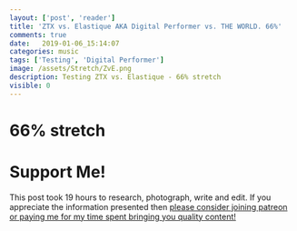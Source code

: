 ```yaml
---
layout: ['post', 'reader']
title: 'ZTX vs. Elastique AKA Digital Performer vs. THE WORLD. 66%'
comments: true
date:   2019-01-06_15:14:07 
categories: music
tags: ['Testing', 'Digital Performer']
image: /assets/Stretch/ZvE.png
description: Testing ZTX vs. Elastique - 66% stretch
visible: 0
---
```


# 66% stretch

  <script type="text/javascript" src="/admc/comparator.js?v={{ site.time | date:'%s' }}"> </script>
  <link rel="stylesheet" type="text/css" href="/admc/admc.css">
<admc path="/assets/Stretch/66" title="66% stretch">
    <file name="ZTXVox66.aac" />
    <file name="ElastiqueVox66.aac" />
</admc>
<admc path="/assets/Stretch/66" title="66% stretch">
    <file name="ZTXPuke66.aac" />
    <file name="ElastiquePuke66.aac" />
</admc>
<admc path="/assets/Stretch/66" title="66% stretch">
    <file name="ZTXOrch66.aac" />
    <file name="ElastiqueOrch66.aac" />
</admc>
<admc path="/assets/Stretch/66" title="66% stretch">
    <file name="ZTXPop66.aac" />
    <file name="ElastiquePop66.aac" />
</admc>
<admc path="/assets/Stretch/66" title="66% stretch">
    <file name="ZTXAcoustic66.aac" />
    <file name="ElastiqueAcoustic66.aac" />
</admc>
<admc path="/assets/Stretch/66" title="66% stretch">
    <file name="ZTXDrum66.aac" />
    <file name="ElastiqueDrum66.aac" />
</admc>
<admc path="/assets/Stretch/66" title="66% stretch">
    <file name="ZTXBass66.aac" />
    <file name="ElastiqueBass66.aac" />
</admc>
<admc path="/assets/Stretch/66" title="66% stretch">
    <file name="ZTXTrumpet66.aac" />
    <file name="ElastiqueTrumpet66.aac" />
</admc>

# Support Me!

This post took 19 hours to research, photograph, write and edit. If you appreciate the information presented then <a href="/DonateNow/">please consider joining patreon or paying me for my time spent bringing you quality content!</a>






